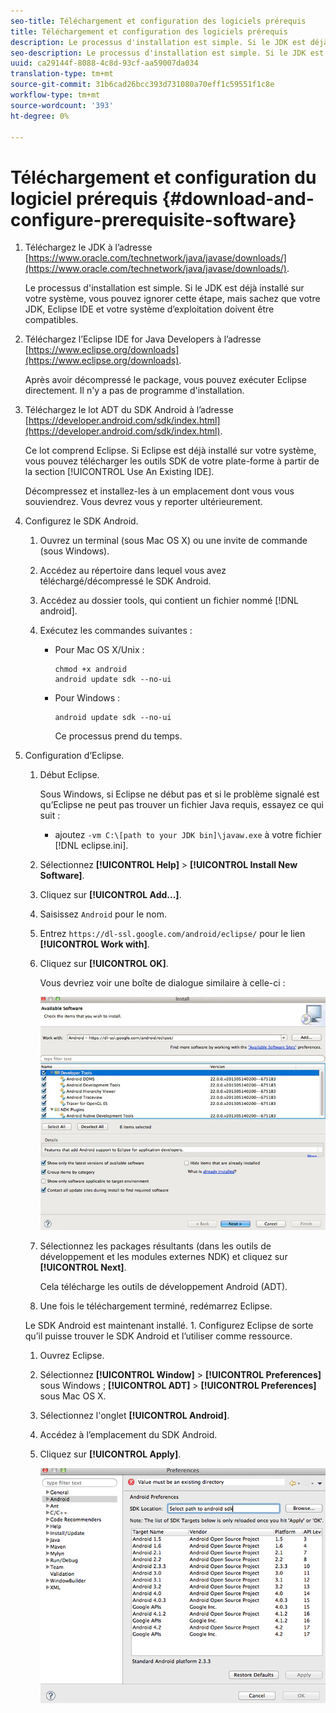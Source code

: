 ```yaml
---
seo-title: Téléchargement et configuration des logiciels prérequis
title: Téléchargement et configuration des logiciels prérequis
description: Le processus d'installation est simple. Si le JDK est déjà installé sur votre système, vous pouvez ignorer cette étape, mais sachez que votre JDK, Eclipse IDE et votre système d’exploitation doivent être compatibles.
seo-description: Le processus d'installation est simple. Si le JDK est déjà installé sur votre système, vous pouvez ignorer cette étape, mais sachez que votre JDK, Eclipse IDE et votre système d’exploitation doivent être compatibles.
uuid: ca29144f-8088-4c8d-93cf-aa59007da034
translation-type: tm+mt
source-git-commit: 31b6cad26bcc393d731080a70eff1c59551f1c8e
workflow-type: tm+mt
source-wordcount: '393'
ht-degree: 0%

---
```



# Téléchargement et configuration du logiciel prérequis {#download-and-configure-prerequisite-software}

1. Téléchargez le JDK à l’adresse [https://www.oracle.com/technetwork/java/javase/downloads/](https://www.oracle.com/technetwork/java/javase/downloads/).

   Le processus d&#39;installation est simple. Si le JDK est déjà installé sur votre système, vous pouvez ignorer cette étape, mais sachez que votre JDK, Eclipse IDE et votre système d’exploitation doivent être compatibles.
1. Téléchargez l’Eclipse IDE for Java Developers à l’adresse [https://www.eclipse.org/downloads](https://www.eclipse.org/downloads).

   Après avoir décompressé le package, vous pouvez exécuter Eclipse directement. Il n&#39;y a pas de programme d&#39;installation.
1. Téléchargez le lot ADT du SDK Android à l’adresse [https://developer.android.com/sdk/index.html](https://developer.android.com/sdk/index.html).

   Ce lot comprend Eclipse. Si Eclipse est déjà installé sur votre système, vous pouvez télécharger les outils SDK de votre plate-forme à partir de la section [!UICONTROL Use An Existing IDE].

   Décompressez et installez-les à un emplacement dont vous vous souviendrez. Vous devrez vous y reporter ultérieurement.
1. Configurez le SDK Android.
   1. Ouvrez un terminal (sous Mac OS X) ou une invite de commande (sous Windows).
   1. Accédez au répertoire dans lequel vous avez téléchargé/décompressé le SDK Android.
   1. Accédez au dossier tools, qui contient un fichier nommé [!DNL android].
   1. Exécutez les commandes suivantes :

      * Pour Mac OS X/Unix :

         ```
         chmod +x android 
         android update sdk --no-ui
         ```

      * Pour Windows :

         ```
         android update sdk --no-ui
         ```

         Ce processus prend du temps.

1. Configuration d’Eclipse.
   1. Début Eclipse.

      Sous Windows, si Eclipse ne début pas et si le problème signalé est qu’Eclipse ne peut pas trouver un fichier Java requis, essayez ce qui suit :

      * ajoutez `-vm C:\[path to your JDK bin]\javaw.exe` à votre fichier [!DNL eclipse.ini].
   1. Sélectionnez **[!UICONTROL Help]** > **[!UICONTROL Install New Software]**.
   1. Cliquez sur **[!UICONTROL Add...]**.
   1. Saisissez `Android` pour le nom.
   1. Entrez `https://dl-ssl.google.com/android/eclipse/` pour le lien **[!UICONTROL Work with]**.
   1. Cliquez sur **[!UICONTROL OK]**.

      Vous devriez voir une boîte de dialogue similaire à celle-ci :

      ![](assets/available_software.jpg)

   1. Sélectionnez les packages résultants (dans les outils de développement et les modules externes NDK) et cliquez sur **[!UICONTROL Next]**.

      Cela télécharge les outils de développement Android (ADT).
   1. Une fois le téléchargement terminé, redémarrez Eclipse.

   Le SDK Android est maintenant installé. 1. Configurez Eclipse de sorte qu’il puisse trouver le SDK Android et l’utiliser comme ressource.
   1. Ouvrez Eclipse.
   1. Sélectionnez **[!UICONTROL Window]** > **[!UICONTROL Preferences]** sous Windows ;  **[!UICONTROL ADT]** > **[!UICONTROL Preferences]** sous Mac OS X.
   1. Sélectionnez l&#39;onglet **[!UICONTROL Android]**.
   1. Accédez à l’emplacement du SDK Android.
   1. Cliquez sur **[!UICONTROL Apply]**.

      ![Résultat de l’étape](assets/ss2.jpg)


